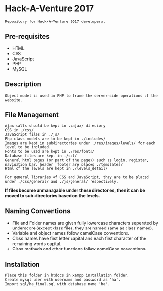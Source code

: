 # Hack-A-Venture 2017
    Repository for Hack-A-Venture 2017 developers.
	
	
## Pre-requisites
- HTML
- CSS
- JavaScript
- PHP
- MySQL


## Description
	Object model is used in PHP to frame the server-side operations of the website.
	
	
## File Management
	Ajax calls should be kept in ./ajax/ directory
	CSS in ./css/
	JavaScript files in ./js/
	Php class models are to be kept in ./includes/
	Images are kept in subdirectories under ./res/images/levels/ for each level to be included.
	Fonts to be used are kept in ./res/fonts/
	Database files are kept in ./sql/
	General html pages (or part of the pages) such as login, register, navigation bar, header, footer are places ./templates/
	Html of the levels are kept in ./levels_detail/
	
	For general libraries of CSS and JavaScript, they are to be placed under ./css/general/ and ./js/general/ respectively.
	
**If files become unmanagable under these directories, then it can be moved to sub-directories based on the levels.**
	
	
## Naming Conventions
- File and Folder names are given fully lowercase characters seperated by underscore (except class files, they are named same as class names).
- Variable and object names follow camelCase conventions.
- Class names have first letter capital and each first character of the remaining words capital.
- Class methods and other functions follow camelCase conventions.


## Installation
	Place this folder in htdocs in xampp installation folder.
	Create mysql user with username and password as 'ha'.
	Import sql/ha_final.sql with database name 'ha'.
